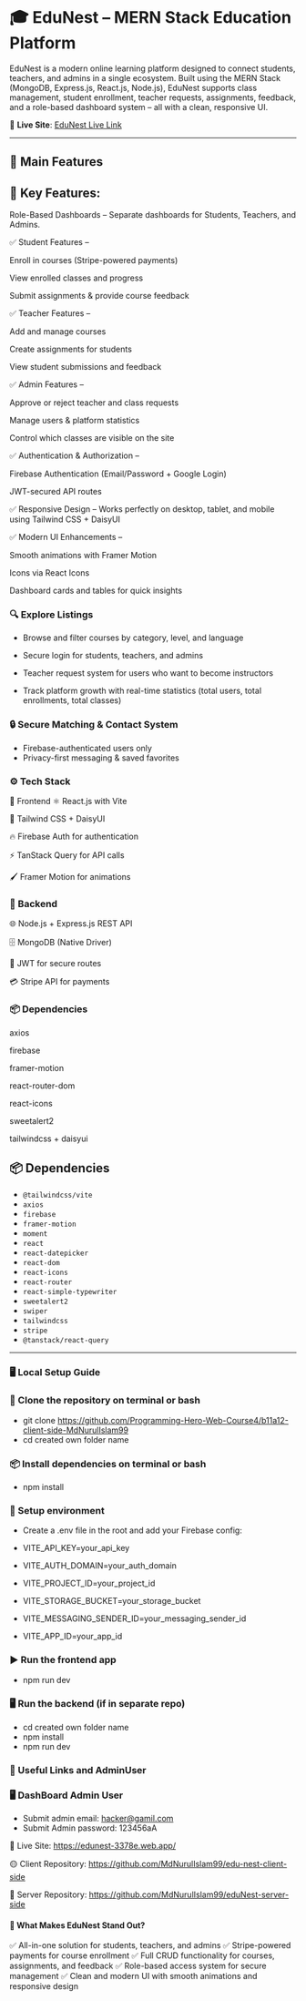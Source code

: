 # 🎓 EduNest – MERN Stack Education Platform

EduNest is a modern online learning platform designed to connect students, teachers, and admins in a single ecosystem. Built using the MERN Stack (MongoDB, Express.js, React.js, Node.js), EduNest supports class management, student enrollment, teacher requests, assignments, feedback, and a role-based dashboard system – all with a clean, responsive UI.

📍 **Live Site**: [EduNest Live Link](https://edunest-3378e.web.app/)

---

## 🚀 Main Features

## 🔑 Key Features:

Role-Based Dashboards – Separate dashboards for Students, Teachers, and Admins.

✅ Student Features –

Enroll in courses (Stripe-powered payments)

View enrolled classes and progress

Submit assignments & provide course feedback

✅ Teacher Features –

Add and manage courses

Create assignments for students

View student submissions and feedback

✅ Admin Features –

Approve or reject teacher and class requests

Manage users & platform statistics

Control which classes are visible on the site

✅ Authentication & Authorization –

Firebase Authentication (Email/Password + Google Login)

JWT-secured API routes

✅ Responsive Design – Works perfectly on desktop, tablet, and mobile using Tailwind CSS + DaisyUI

✅ Modern UI Enhancements –

Smooth animations with Framer Motion

Icons via React Icons

Dashboard cards and tables for quick insights

### 🔍 Explore Listings

- Browse and filter courses by category, level, and language

- Secure login for students, teachers, and admins

- Teacher request system for users who want to become instructors

- Track platform growth with real-time statistics (total users, total enrollments, total classes)

### 🔒 Secure Matching & Contact System

- Firebase-authenticated users only
- Privacy-first messaging & saved favorites

### ⚙️ Tech Stack

🔧 Frontend
⚛ React.js with Vite

🎨 Tailwind CSS + DaisyUI

🔥 Firebase Auth for authentication

⚡ TanStack Query for API calls

🖌 Framer Motion for animations

### 🧰 Backend

🌐 Node.js + Express.js REST API

🗄 MongoDB (Native Driver)

🔑 JWT for secure routes

💳 Stripe API for payments

### 📦 Dependencies

axios

firebase

framer-motion

react-router-dom

react-icons

sweetalert2

tailwindcss + daisyui

## 📦 Dependencies

- `@tailwindcss/vite`
- `axios`
- `firebase`
- `framer-motion`
- `moment`
- `react`
- `react-datepicker`
- `react-dom`
- `react-icons`
- `react-router`
- `react-simple-typewriter`
- `sweetalert2`
- `swiper`
- `tailwindcss`
- `stripe`
- `@tanstack/react-query`

---

### 🖥️ Local Setup Guide

### 📁 Clone the repository on terminal or bash

- git clone https://github.com/Programming-Hero-Web-Course4/b11a12-client-side-MdNurulIslam99
- cd created own folder name

### 📦 Install dependencies on terminal or bash

- npm install

### 🔐 Setup environment

- Create a .env file in the root and add your Firebase config:

- VITE_API_KEY=your_api_key
- VITE_AUTH_DOMAIN=your_auth_domain
- VITE_PROJECT_ID=your_project_id
- VITE_STORAGE_BUCKET=your_storage_bucket
- VITE_MESSAGING_SENDER_ID=your_messaging_sender_id
- VITE_APP_ID=your_app_id

### ▶️ Run the frontend app

- npm run dev

### 🖥️ Run the backend (if in separate repo)

- cd created own folder name
- npm install
- npm run dev

### 🔗 Useful Links and AdminUser

### 🖥️ DashBoard Admin User

-  Submit admin email: hacker@gamil.com
-  Submit Admin password: 123456aA

🔴 Live Site: https://edunest-3378e.web.app/

🟡 Client Repository: https://github.com/MdNurulIslam99/edu-nest-client-side

🔵 Server Repository: https://github.com/MdNurulIslam99/eduNest-server-side

#### 🌟 What Makes EduNest Stand Out?

✅ All-in-one solution for students, teachers, and admins
✅ Stripe-powered payments for course enrollment
✅ Full CRUD functionality for courses, assignments, and feedback
✅ Role-based access system for secure management
✅ Clean and modern UI with smooth animations and responsive design
